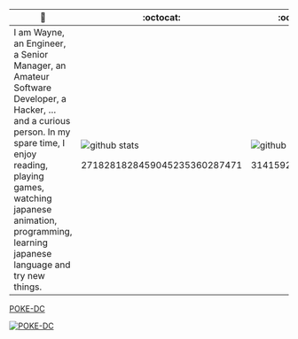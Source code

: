 🙋 | :octocat: | :octocat:
------------ | ------------- | -------------
I am Wayne, an Engineer, a Senior Manager, an Amateur Software Developer, a Hacker, … and a curious person.  In my spare time, I enjoy reading, playing games, watching japanese animation, programming, learning japanese language and try new things. | ![github stats](https://github-readme-stats.vercel.app/api?username=WayneChang65&show_icons=true&line_height=30) <p align="center">2718281828459045235360287471</p> | ![github stats](https://github-readme-stats.vercel.app/api/top-langs/?username=WayneChang65&hide=glsl) <p align="center">3141592653589793</p> </a>

[POKE-DC](https://img.shields.io/badge/dynamic/json?color=blue&label=POKE-DC&prefix=is%20alive%20%3A%20&query=isalive&url=http%3A%2F%2Fwayne65.asuscomm.com%3A3333%2Fpokedc%2Fstatus)

[![POKE-DC](https://img.shields.io/badge/dynamic/json?color=blue&label=POKE-DC&prefix=is%20alive%20%3A%20&query=isalive&url=http%3A%2F%2Fwayne65.asuscomm.com%3A3333%2Fpokedc%2Fstatus)](https://github.com/WayneChang65/pokedc/releases)
